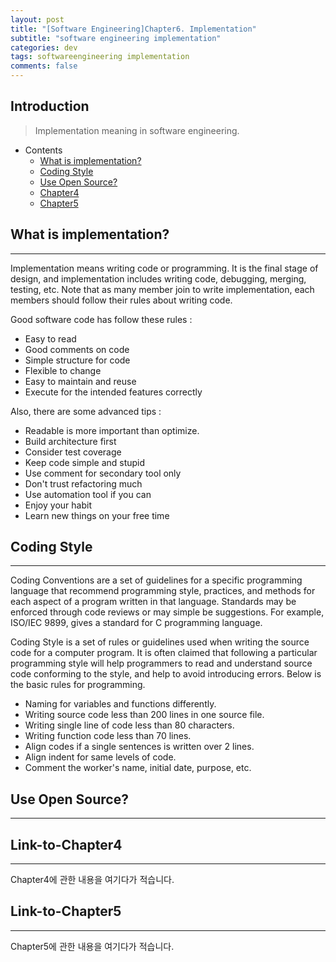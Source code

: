 ```yaml
---
layout: post
title: "[Software Engineering]Chapter6. Implementation"
subtitle: "software engineering implementation"
categories: dev
tags: softwareengineering implementation
comments: false
---
```


## Introduction
> Implementation meaning in software engineering.

- Contents
	- [What is implementation?](#what-is-implementation)
	- [Coding Style](#coding-style)
	- [Use Open Source?](#use-open-source)
	- [Chapter4](#link-to-chapter4)
	- [Chapter5](#link-to-chapter5)
  
## What is implementation?
---
Implementation means writing code or programming. It is the final stage of design, and implementation includes writing code, debugging, merging, testing, etc. Note that as many member join to write implementation, each members should follow their rules about writing code.

Good software code has follow these rules :

- Easy to read
- Good comments on code
- Simple structure for code
- Flexible to change
- Easy to maintain and reuse
- Execute for the intended features correctly

Also, there are some advanced tips :

- Readable is more important than optimize.
- Build architecture first
- Consider test coverage
- Keep code simple and stupid
- Use comment for secondary tool only
- Don't trust refactoring much
- Use automation tool if you can
- Enjoy your habit
- Learn new things on your free time



## Coding Style

---
Coding Conventions are a set of guidelines for a specific programming language that recommend programming style, practices, and methods for each aspect of a program written in that language. Standards may be enforced through code reviews or may simple be suggestions. For example, ISO/IEC 9899, gives a standard for C programming language.

Coding Style is a set of rules or guidelines used when writing the source code for a computer program. It is often claimed that following a particular programming style will help programmers to read and understand source code conforming to the style, and help to avoid introducing errors. Below is the basic rules for programming.

- Naming for variables and functions differently.
- Writing source code less than 200 lines in one source file.
- Writing single line of code less than 80 characters.
- Writing function code less than 70 lines.
- Align codes if a single sentences is written over 2 lines.
- Align indent for same levels of code.
- Comment the worker's name, initial date, purpose, etc.



## Use Open Source?
---






## Link-to-Chapter4  
---
Chapter4에 관한 내용을 여기다가 적습니다.  

## Link-to-Chapter5  
---
Chapter5에 관한 내용을 여기다가 적습니다.  